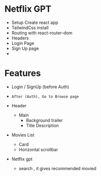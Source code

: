 # Netflix GPT

- Setup Create react app
- TailwindCss install
- Routing with react-router-dom
- Headers
- Login Page
- Sign Up page
-

# Features

- Login / SignUp (before Auth)

- `After (Auth), Go to Browse page `
- Header

  - Main
    - Background trailer
    - Title Description

- Movies List

  - Card
  - Horizontal scrollbar

- Netflix gpt
  - search , it gives recommended movied
